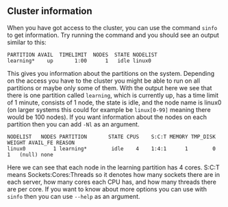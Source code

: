 Cluster information
-------------------

When you have got access to the cluster, you can use the command `sinfo` to get information.
Try running the command and you should see an output similar to this:

```plaintext
PARTITION AVAIL  TIMELIMIT  NODES  STATE NODELIST
learning*    up       1:00      1   idle linux0
```

This gives you information about the partitions on the system. Depending on the access you have to the cluster you might be able to run on all partitions or maybe only some of them. With the output here we see that there is one partition called `learning`, which is currently up, has a time limit of 1 minute, consists of 1 node, the state is idle, and the node name is linux0 (on larger systems this could for example be `linux[0-99]` meaning there would be 100 nodes).
If you want information about the nodes on each partition then you can add `-Nl` as an argument.

```plaintext
NODELIST   NODES PARTITION       STATE CPUS    S:C:T MEMORY TMP_DISK WEIGHT AVAIL_FE REASON
linux0         1 learning*        idle    4    1:4:1      1        0      1   (null) none
```

Here we can see that each node in the learning partition has 4 cores. S:C:T means Sockets:Cores:Threads so it denotes how many sockets there are in each server, how many cores each CPU has, and how many threads there are per core.
If you want to know about more options you can use with `sinfo` then you can use `--help` as an argument.
